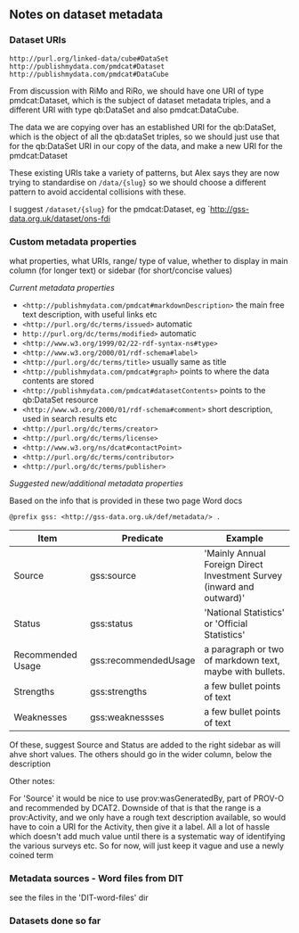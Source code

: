 ## Notes on dataset metadata

### Dataset URIs

```
http://purl.org/linked-data/cube#DataSet
http://publishmydata.com/pmdcat#Dataset
http://publishmydata.com/pmdcat#DataCube
```

From discussion with RiMo and RiRo, we should have one URI of type pmdcat:Dataset, which is the subject of dataset metadata triples, and a different URI with type qb:DataSet and also pmdcat:DataCube.

The data we are copying over has an established URI for the qb:DataSet, which is the object of all the <obs> qb:dataSet <ds> triples, so we should just use that for the  qb:DataSet URI in our copy of the data, and make a new URI for the pmdcat:Dataset
  
These existing URIs take a variety of patterns, but Alex says they are now trying to standardise on `/data/{slug}` so we should choose a different pattern to avoid accidental collisions with these.

I suggest `/dataset/{slug}` for the pmdcat:Dataset, eg `http://gss-data.org.uk/dataset/ons-fdi



### Custom metadata properties

what properties, what URIs, range/ type of value, whether to display in main column (for longer text) or sidebar (for short/concise values)

*Current metadata properties*


* `<http://publishmydata.com/pmdcat#markdownDescription>` the main free text description, with useful links etc
* `<http://purl.org/dc/terms/issued>` automatic
* `http://purl.org/dc/terms/modified>` automatic
* `<http://www.w3.org/1999/02/22-rdf-syntax-ns#type>`
* `<http://www.w3.org/2000/01/rdf-schema#label>` 
* `<http://purl.org/dc/terms/title>` usually same as title
* `<http://publishmydata.com/pmdcat#graph>` points to where the data contents are stored
* `<http://publishmydata.com/pmdcat#datasetContents>` points to the qb:DataSet resource
* `<http://www.w3.org/2000/01/rdf-schema#comment>` short description, used in search results etc
* `<http://purl.org/dc/terms/creator>`
* `<http://purl.org/dc/terms/license>`
* `<http://www.w3.org/ns/dcat#contactPoint>`
* `<http://purl.org/dc/terms/contributor>`
* `<http://purl.org/dc/terms/publisher>`

*Suggested new/additional metadata properties*

Based on the info that is provided in these two page Word docs

`@prefix gss: <http://gss-data.org.uk/def/metadata/> .`

| Item       | Predicate          | Example               |
|------------|--------------------|-----------------------|
|Source      |  gss:source     | 'Mainly Annual Foreign Direct Investment Survey (inward and outward)' |      
|Status      |  gss:status     | 'National Statistics' or 'Official Statistics'                        |
|Recommended Usage |   gss:recommendedUsage           | a paragraph or two of markdown text, maybe with bullets. |
|Strengths |    gss:strengths              | a few bullet points of text  |
|Weaknesses | gss:weaknessses                 | a few bullet points of text  |

Of these, suggest Source and Status are added to the right sidebar as will ahve short values.  The others should go in the wider column, below the description

Other notes:

For 'Source' it would be nice to use prov:wasGeneratedBy, part of PROV-O and recommended by DCAT2.  Downside of that is that the range is a prov:Activity, and we only have a rough text description available, so would have to coin a URI for the Activity, then give it a label. All a lot of hassle which doesn't add much value until there is a systematic way of identifying the various surveys etc.  So for now, will just keep it vague and use a newly coined term

### Metadata sources - Word files from DIT

see the files in the 'DIT-word-files' dir

### Datasets done so far
